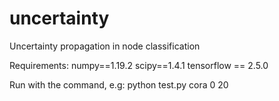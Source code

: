 # uncertainty
Uncertainty propagation in node classification

Requirements:
numpy==1.19.2
scipy==1.4.1
tensorflow == 2.5.0

Run with the command, e.g:
python test.py cora 0 20
